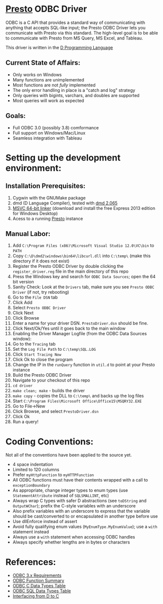
# [Presto](http://prestodb.io) ODBC Driver

ODBC is a C API that provides a standard way of communicating with anything that accepts SQL-like input; the Presto ODBC Driver lets you communicate with Presto via this standard. The high-level goal is to be able to communicate with Presto from MS Query, MS Excel, and Tableau.

This driver is written in the [D Programming Language](http://dlang.org)

## Current State of Affairs:

* Only works on Windows
* Many functions are unimplemented
* Most functions are not *fully* implemented
* The only error handling in place is a "catch and log" strategy
* Only queries with bigints, varchars, and doubles are supported
* Most queries will work as expected

## Goals:

* Full ODBC 3.0 (possibly 3.8) comformance
* Full support on Windows/Mac/Linux
* Seamless integration with Tableau

# Setting up the development environment:

## Installation Prerequisites:
1. Cygwin with the GNUMake package
1. dmd (D Language Compiler), tested with [dmd 2.065](http://dlang.org/downloads)
1. [MSVC 64-bit linker](http://www.visualstudio.com) (download and install the free Express 2013 edition for Windows Desktop)
1. Acess to a running [Presto](http://prestodb.io) instance

## Manual Labor:
1. Add `C:\Program Files (x86)\Microsoft Visual Studio 12.0\VC\bin` to `PATH`
1. Copy `C:\D\dmd2\windows\bin64\libcurl.dll` into `C:\temp\` (make this directory if it does not exist)
1. Register the Presto ODBC Driver by double clicking the `register_driver.reg` file in the main directory of this repo
1. Press the Windows key and search for `ODBC Data Sources`; open the 64 bit version
  1. Sanity Check: Look at the `Drivers` tab, make sure you see `Presto ODBC Driver` (if not, try rebooting)
  1. Go to the `File DSN` tab
  1. Click Add
  1. Select `Presto ODBC Driver`
  1. Click Next
  1. Click Browse
  1. Enter a name for your driver DSN. `PrestoDriver.dsn` should be fine.
  1. Click Next/Ok/Yes until it goes back to the main window
1. Enabling the Driver Manager Logfile (from the ODBC Data Sources window):
  1. Go to the `Tracing` tab
  1. Set the `Log File Path` to `C:\temp\SQL.LOG`
  1. Click `Start Tracing Now`
  1. Click Ok to close the program
1. Change the IP in the `runQuery` function in `util.d` to point at your Presto instance
1. Build the Presto ODBC Driver
  1. Navigate to your checkout of this repo
  1. `cd driver`
  1. `make clean; make` - builds the driver
  1. `make copy` - copies the DLL to `C:\temp\` and backs up the log files
1. Start `C:\Program Files\Microsoft Office\Office15\MSQRY32.EXE`
  1. Go to File->New
  1. Click Browse, and select `PrestoDriver.dsn`
  1. Click Ok
  1. Run a query!

# Coding Conventions:

Not all of the conventions have been applied to the source yet.

* 4 space indentation
* Limited to 120 columns
* Prefer `myHttpFunction` to `myHTTPFunction`
* All ODBC functions must have their contents wrapped with a call to `exceptionBoundary`
* As appropriate, change integer types to enum types (use `StatementAttribute` instead of `SQLSMALLINT`, etc)
* Always wrap C types with safer D abstractions (see `toDString` and `OutputWChar`); prefix the C-style variables with an underscore
* Also prefix variables with an underscore to express that the variable should be cast/converted to or encapsulated in another type before use
* Use dllEnforce instead of assert
* Avoid fully qualifying enum values (`MyEnumType.MyEnumValue`); use a `with` statement instead
* Always use a `with` statement when accessing ODBC handles
* Always specify whether lengths are in bytes or characters

# References:

* [ODBC 3.x Requirements](http://msdn.microsoft.com/en-us/library/ms713848%28v=vs.85%29.aspx)
* [ODBC Function Summary](http://msdn.microsoft.com/en-us/library/ms712628%28v=vs.85%29.aspx)
* [ODBC C Data Types Table](http://msdn.microsoft.com/en-us/library/ms714556%28v=vs.85%29.aspx)
* [ODBC SQL Data Types Table](http://msdn.microsoft.com/en-us/library/ms710150%28v=vs.85%29.aspx)
* [Interfacing from D to C](http://dlang.org/interfaceToC)
